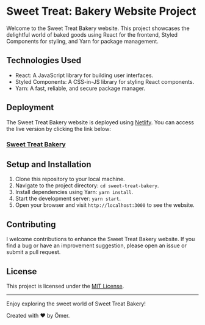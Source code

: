# Sweet Treat: Bakery Website Project

Welcome to the Sweet Treat Bakery website. This project showcases the delightful world of baked goods using React for the frontend, Styled Components for styling, and Yarn for package management.

## Technologies Used

- React: A JavaScript library for building user interfaces.
- Styled Components: A CSS-in-JS library for styling React components.
- Yarn: A fast, reliable, and secure package manager.

## Deployment

The Sweet Treat Bakery website is deployed using [Netlify](https://www.netlify.com/). You can access the live version by clicking the link below:

### [**Sweet Treat Bakery**](https://sweet-treat-bakery.netlify.app)

## Setup and Installation

1. Clone this repository to your local machine.
2. Navigate to the project directory: `cd sweet-treat-bakery`.
3. Install dependencies using Yarn: `yarn install`.
4. Start the development server: `yarn start`.
5. Open your browser and visit `http://localhost:3000` to see the website.

## Contributing

I welcome contributions to enhance the Sweet Treat Bakery website. If you find a bug or have an improvement suggestion, please open an issue or submit a pull request.

## License

This project is licensed under the [MIT License](LICENSE).

---

Enjoy exploring the sweet world of Sweet Treat Bakery!

Created with ❤️ by Ömer.
